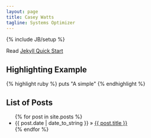 ```yaml
---
layout: page
title: Casey Watts
tagline: Systems Optimizer
---
```

{% include JB/setup %}

Read [Jekyll Quick Start](http://jekyllbootstrap.com/usage/jekyll-quick-start.html)


## Highlighting Example

{% highlight ruby %}
puts "A simple"
{% endhighlight %}
 
## List of Posts

<ul class="posts">
  {% for post in site.posts %}
    <li><span>{{ post.date | date_to_string }}</span> &raquo; <a href="{{ BASE_PATH }}{{ post.url }}">{{ post.title }}</a></li>
  {% endfor %}
</ul>
